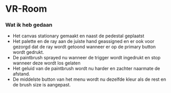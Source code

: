 # VR-Room
 
### Wat ik heb gedaan

- Het canvas stationary gemaakt en naast de pedestal geplaatst
- Het palette en de ray aan de juiste hand geassigned en er ook voor gezorgd dat de ray wordt getoond wanneer er op de primary button wordt gedrukt.
- De paintbrush sprayed nu wanneer de trigger wordt ingedrukt en stop wanneer deze wordt los gelaten
- Het geluid van de paintbrush wordt nu harder en zachter naarmate de afstand.
- De middelste button van het menu wordt nu dezelfde kleur als de rest en de brush size is aangepast.